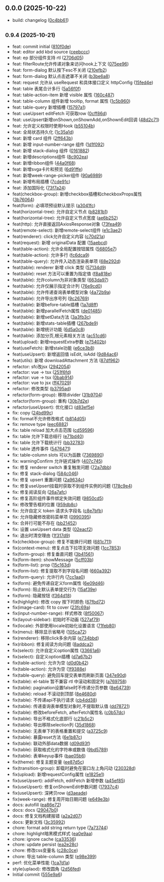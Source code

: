 ## 0.0.0 (2025-10-22)

- build: changelog ([0c4bb61](https://github.com/sutras/cosey/commit/0c4bb61))

## <small>0.9.4 (2025-10-21)</small>

- feat: commit initial ([810f0de](https://github.com/sutras/cosey/commit/810f0de))
- feat: editor add kbd source ([ceebccc](https://github.com/sutras/cosey/commit/ceebccc))
- feat: ep 部分组件支持 rtl ([2706d05](https://github.com/sutras/cosey/commit/2706d05))
- feat: filterRoute允许传递对象来访问hook上下文 ([075ee96](https://github.com/sutras/cosey/commit/075ee96))
- feat: form-dialog 默认按下esc不关闭 ([210efb2](https://github.com/sutras/cosey/commit/210efb2))
- feat: form-dialog 默认点击遮罩不关闭 ([b3be6a8](https://github.com/sutras/cosey/commit/b3be6a8))
- feat: request 允许从 useRequest 和具体接口定义 httpConfig ([15fed4e](https://github.com/sutras/cosey/commit/15fed4e))
- feat: table 表尾合计多行 ([5a56f0f](https://github.com/sutras/cosey/commit/5a56f0f))
- feat: table-action-item 新增 visible 属性 ([160c487](https://github.com/sutras/cosey/commit/160c487))
- feat: table-column 组件新增 tooltip, format 属性 ([1c5b960](https://github.com/sutras/cosey/commit/1c5b960))
- feat: table-query 新增插槽 ([15797a1](https://github.com/sutras/cosey/commit/15797a1))
- feat: useUpsert editFetch 可获取row ([0cff86d](https://github.com/sutras/cosey/commit/0cff86d))
- feat: useUpsert新增onShown,onShownAdd,onShownEdit回调 ([48d2c71](https://github.com/sutras/cosey/commit/48d2c71))
- feat: 允许定义权限时使用Hook ([b55104b](https://github.com/sutras/cosey/commit/b55104b))
- feat: 全局状态持久化 ([1c35a1d](https://github.com/sutras/cosey/commit/1c35a1d))
- feat: 新增 card 组件 ([2ff643b](https://github.com/sutras/cosey/commit/2ff643b))
- feat: 新增 input-number-range 组件 ([1d1f092](https://github.com/sutras/cosey/commit/1d1f092))
- feat: 新增 stack-dialog 组件 ([0161882](https://github.com/sutras/cosey/commit/0161882))
- feat: 新增descriptions组件 ([8c902ea](https://github.com/sutras/cosey/commit/8c902ea))
- feat: 新增ribbon组件 ([44a0f68](https://github.com/sutras/cosey/commit/44a0f68))
- feat: 新增svga卡片和预览 ([6d91ffe](https://github.com/sutras/cosey/commit/6d91ffe))
- feat: 新增week-range-picker组件 ([90a6989](https://github.com/sutras/cosey/commit/90a6989))
- feat: 新增布局插槽 ([7cde91c](https://github.com/sutras/cosey/commit/7cde91c))
- feat: 添加国际化 ([73f7a24](https://github.com/sutras/cosey/commit/73f7a24))
- feat(checkbox-group): 新增checkbox插槽和checkboxProps属性 ([3b76064](https://github.com/sutras/cosey/commit/3b76064))
- feat(form): 必填项预设默认提示 ([a3041fc](https://github.com/sutras/cosey/commit/a3041fc))
- feat(horizontal-tree): 允许自定义节点 ([b8281b1](https://github.com/sutras/cosey/commit/b8281b1))
- feat(horizontal-tree): 允许自定义节点宽度 ([ae6b252](https://github.com/sutras/cosey/commit/ae6b252))
- feat(http): 允许直接返回AxiosResponse对象 ([73fea49](https://github.com/sutras/cosey/commit/73fea49))
- feat(remote-select): 新增remote-select组件 ([e1c3ae2](https://github.com/sutras/cosey/commit/e1c3ae2))
- feat(renderer): click允许自定义内容 ([c70d21a](https://github.com/sutras/cosey/commit/c70d21a))
- feat(request): 新增 originalData 配置 ([15aebcd](https://github.com/sutras/cosey/commit/15aebcd))
- feat(table-action): 允许全局配置按钮属性 ([56805e7](https://github.com/sutras/cosey/commit/56805e7))
- feat(table-action): 允许多行 ([fc6dca9](https://github.com/sutras/cosey/commit/fc6dca9))
- feat(table-query): 允许传入动态渲染表单项 ([68e292d](https://github.com/sutras/cosey/commit/68e292d))
- feat(table): renderer 新增 click 类型 ([57134d9](https://github.com/sutras/cosey/commit/57134d9))
- feat(table): reset 方法可以重置为指定值 ([f8a818e](https://github.com/sutras/cosey/commit/f8a818e))
- feat(table): 允许column为非对象类型 ([663da97](https://github.com/sutras/cosey/commit/663da97))
- feat(table): 允许仅展示指定合计列 ([76e9cd0](https://github.com/sutras/cosey/commit/76e9cd0))
- feat(table): 允许传递查询表单模型对象 ([4a72b9a](https://github.com/sutras/cosey/commit/4a72b9a))
- feat(table): 允许导出序号列 ([9c26769](https://github.com/sutras/cosey/commit/9c26769))
- feat(table): 新增before-table插槽 ([1a7d8ff](https://github.com/sutras/cosey/commit/1a7d8ff))
- feat(table): 新增parallelFetch属性 ([de01485](https://github.com/sutras/cosey/commit/de01485))
- feat(table): 新增setData方法 ([3a3fb3c](https://github.com/sutras/cosey/commit/3a3fb3c))
- feat(table): 新增stats-table插槽 ([267bde9](https://github.com/sutras/cosey/commit/267bde9))
- feat(table): 新增统计功能 ([6d5a0c8](https://github.com/sutras/cosey/commit/6d5a0c8))
- feat(table): 添加分页,根元素相关方法 ([ac51cd6](https://github.com/sutras/cosey/commit/ac51cd6))
- feat(upload): 新增requestExtra参数 ([e75402b](https://github.com/sutras/cosey/commit/e75402b))
- feat(useFetch): 新增stale功能 ([e6ce3b8](https://github.com/sutras/cosey/commit/e6ce3b8))
- feat(useUpsert): 新增返回值 isEdit, isAdd ([9d84ac6](https://github.com/sutras/cosey/commit/9d84ac6))
- feat(utils): 新增 downloadAttachment 方法 ([87df962](https://github.com/sutras/cosey/commit/87df962))
- refactor: sfc改jsx ([2942054](https://github.com/sutras/cosey/commit/2942054))
- refactor: vue -> tsx ([251f6fd](https://github.com/sutras/cosey/commit/251f6fd))
- refactor: vue -> tsx ([0bab914](https://github.com/sutras/cosey/commit/0bab914))
- refactor: vue to jsx ([ff47029](https://github.com/sutras/cosey/commit/ff47029))
- refactor: 修改类型 ([b3795ad](https://github.com/sutras/cosey/commit/b3795ad))
- refactor(form-group): 移除divider ([31b9704](https://github.com/sutras/cosey/commit/31b9704))
- refactor(form-group): 重构 ([30b7d2e](https://github.com/sutras/cosey/commit/30b7d2e))
- refactor(useUpsert): 优化接口 ([d83ef5e](https://github.com/sutras/cosey/commit/d83ef5e))
- fix: copy ([24bd99c](https://github.com/sutras/cosey/commit/24bd99c))
- fix: format不允许修改格式 ([b814d05](https://github.com/sutras/cosey/commit/b814d05))
- fix: remove type ([eec6882](https://github.com/sutras/cosey/commit/eec6882))
- fix: table reload 加大点击范围 ([cd59596](https://github.com/sutras/cosey/commit/cd59596))
- fix: table 允许下载总结行 ([e71bd40](https://github.com/sutras/cosey/commit/e71bd40))
- fix: table 允许下载统计行 ([bb32783](https://github.com/sutras/cosey/commit/bb32783))
- fix: table 透传事件 ([5476471](https://github.com/sutras/cosey/commit/5476471))
- fix: table-column slots 可以为函数 ([7369890](https://github.com/sutras/cosey/commit/7369890))
- fix: warningConfirm 允许链式操作 ([407c745](https://github.com/sutras/cosey/commit/407c745))
- fix: 修复 renderer switch 重复触发问题 ([72a7dbb](https://github.com/sutras/cosey/commit/72a7dbb))
- fix: 修复 stack-dialog ([584c046](https://github.com/sutras/cosey/commit/584c046))
- fix: 修复 upsert 重置问题 ([2a9634c](https://github.com/sutras/cosey/commit/2a9634c))
- fix: 修复useUpsert挂载时获取不到组件实例的问题 ([178c9e4](https://github.com/sutras/cosey/commit/178c9e4))
- fix: 修复阅读反向 ([26a7afc](https://github.com/sutras/cosey/commit/26a7afc))
- fix: 修复高阶组件事件绑定失效问题 ([9850cd5](https://github.com/sutras/cosey/commit/9850cd5))
- fix: 修改警告框的位置 ([959db8c](https://github.com/sutras/cosey/commit/959db8c))
- fix: 允许自定义 token 请求头字段名 ([c8e7bfb](https://github.com/sutras/cosey/commit/c8e7bfb))
- fix: 允许隐藏修改密码菜单项 ([0990395](https://github.com/sutras/cosey/commit/0990395))
- fix: 合并行可能不存在 ([bb21452](https://github.com/sutras/cosey/commit/bb21452))
- fix: 设置 useUpsert data 类型 ([02eacf2](https://github.com/sutras/cosey/commit/02eacf2))
- fix: 退出时清空理由 ([1f317d9](https://github.com/sutras/cosey/commit/1f317d9))
- fix(checkbox-group): 修复不能换行问题 ([681c711](https://github.com/sutras/cosey/commit/681c711))
- fix(context-menu): 修复点击下拉项无效问题 ([1cc7853](https://github.com/sutras/cosey/commit/1cc7853))
- fix(form-group): 修复垂直问题 ([3b41561](https://github.com/sutras/cosey/commit/3b41561))
- fix(form-item): showMessage ([5cff03b](https://github.com/sutras/cosey/commit/5cff03b))
- fix(form-list): prop ([15c163d](https://github.com/sutras/cosey/commit/15c163d))
- fix(form-list): 修复提取不到字段名问题 ([660a392](https://github.com/sutras/cosey/commit/660a392))
- fix(form-query): 允许行内 ([7cc1aa0](https://github.com/sutras/cosey/commit/7cc1aa0))
- fix(form): 避免传递自定义form属性 ([6e09d46](https://github.com/sutras/cosey/commit/6e09d46))
- fix(form): 阻止默认表单提交行为 ([15af39e](https://github.com/sutras/cosey/commit/15af39e))
- fix(form): 隐藏按钮 ([f364d18](https://github.com/sutras/cosey/commit/f364d18))
- fix(highlight): 修改 copy 按下时颜色 ([67fbd72](https://github.com/sutras/cosey/commit/67fbd72))
- fix(image-card): fit to cover ([23fc69a](https://github.com/sutras/cosey/commit/23fc69a))
- fix(input-number-range): 样式修改 ([8f50067](https://github.com/sutras/cosey/commit/8f50067))
- fix(layout-sidebar): 初始时不动画 ([527af79](https://github.com/sutras/cosey/commit/527af79))
- fix(locale): 外部使用locale初始化设置语言 ([71feb80](https://github.com/sutras/cosey/commit/71feb80))
- fix(menu): 移除显示省略号 ([105ca72](https://github.com/sutras/cosey/commit/105ca72))
- fix(renderer): 移除click多余内容 ([e734bbd](https://github.com/sutras/cosey/commit/e734bbd))
- fix(ribbon): 修复阅读方向问题 ([8addca2](https://github.com/sutras/cosey/commit/8addca2))
- fix(select): 允许自定义option属性 ([33661a6](https://github.com/sutras/cosey/commit/33661a6))
- fix(select): 自定义option插槽 ([d7a67b2](https://github.com/sutras/cosey/commit/d7a67b2))
- fix(table-action): 允许为空 ([d0d0b42](https://github.com/sutras/cosey/commit/d0d0b42))
- fix(table-action): 允许为空 ([1f9388e](https://github.com/sutras/cosey/commit/1f9388e))
- fix(table-query): 避免回车提交表单而刷新页面 ([347e90d](https://github.com/sutras/cosey/commit/347e90d))
- fix(table): el-table 暂不兼容 rtl 中滚动和固定列 ([a769758](https://github.com/sutras/cosey/commit/a769758))
- fix(table): pagination设置false时不传递分页参数 ([8e64739](https://github.com/sutras/cosey/commit/8e64739))
- fix(table): reload 不滚动到顶部 ([8e4680d](https://github.com/sutras/cosey/commit/8e4680d))
- fix(table): 不传递api不执行请求 ([cb4dd38](https://github.com/sutras/cosey/commit/cb4dd38))
- fix(table): 传递查询表单模型对象时,不提取默认值 ([dd78721](https://github.com/sutras/cosey/commit/dd78721))
- fix(table): 修改beforeFetch, afterFetch属性名 ([c0b57dc](https://github.com/sutras/cosey/commit/c0b57dc))
- fix(table): 导出不格式化底部行 ([c21b5c2](https://github.com/sutras/cosey/commit/c21b5c2))
- fix(table): 导出移除selection列 ([35d1868](https://github.com/sutras/cosey/commit/35d1868))
- fix(table): 无表单下的表格重置和提交 ([a3725c9](https://github.com/sutras/cosey/commit/a3725c9))
- fix(table): 暴露reset方法 ([6e1b87c](https://github.com/sutras/cosey/commit/6e1b87c))
- fix(table): 联动外部data数据 ([d09d93f](https://github.com/sutras/cosey/commit/d09d93f))
- fix(table): 获取格式化的字符串或数值 ([9bd5789](https://github.com/sutras/cosey/commit/9bd5789))
- fix(table): 表单keyup事件 ([bae05b6](https://github.com/sutras/cosey/commit/bae05b6))
- fix(theme): 修复主题变量 ([ee87d5c](https://github.com/sutras/cosey/commit/ee87d5c))
- fix(transition-group): 卸载时避免在窗口左上角闪动 ([230328d](https://github.com/sutras/cosey/commit/230328d))
- fix(upload): 新增requestConfig属性 ([e1825e1](https://github.com/sutras/cosey/commit/e1825e1))
- fix(useUpsert): addFetch, editFetch 新增参数 ([a45ef85](https://github.com/sutras/cosey/commit/a45ef85))
- fix(useUpsert): 修复onShownEdit参数问题 ([17937c4](https://github.com/sutras/cosey/commit/17937c4))
- fix(useUpsert): 深拷贝row ([d3aeade](https://github.com/sutras/cosey/commit/d3aeade))
- fix(week-range): 修复周开始日期问题 ([e649e3b](https://github.com/sutras/cosey/commit/e649e3b))
- docs: autofill ([ea86e72](https://github.com/sutras/cosey/commit/ea86e72))
- docs: docs ([29047b0](https://github.com/sutras/cosey/commit/29047b0))
- docs: 修复文档构建报错 ([a2a2d07](https://github.com/sutras/cosey/commit/a2a2d07))
- docs: 更新文档 ([3c35992](https://github.com/sutras/cosey/commit/3c35992))
- chore: format add string return type ([7a73744](https://github.com/sutras/cosey/commit/7a73744))
- chore: highlight暗黑模式样式 ([ea0e9aa](https://github.com/sutras/cosey/commit/ea0e9aa))
- chore: ignore cache ([ca33536](https://github.com/sutras/cosey/commit/ca33536))
- chore: update persist ([ea2e28c](https://github.com/sutras/cosey/commit/ea2e28c))
- chore: 修改css变量名 ([c28c0ce](https://github.com/sutras/cosey/commit/c28c0ce))
- chore: 导出 table-column 类型 ([e98e399](https://github.com/sutras/cosey/commit/e98e399))
- perf: 优化菜单性能 ([1ca7d1a](https://github.com/sutras/cosey/commit/1ca7d1a))
- style(uplaod): 修改圆角 ([2d56fed](https://github.com/sutras/cosey/commit/2d56fed))
- Initial commit ([555e9a6](https://github.com/sutras/cosey/commit/555e9a6))
